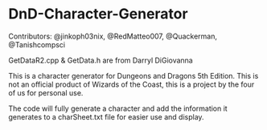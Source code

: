 # DnD-Character-Generator

Contributors: @jinkoph03nix, @RedMatteo007, @Quackerman, @Tanishcompsci

GetDataR2.cpp & GetData.h are from Darryl DiGiovanna

This is a character generator for Dungeons and Dragons 5th Edition. This is not an official product of Wizards of the Coast, this is a project by the four of us for personal use.

The code will fully generate a character and add the information it generates to a charSheet.txt file for easier use and display.
